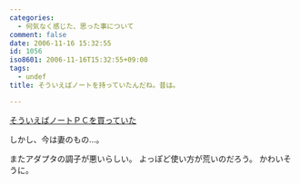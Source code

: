```yaml
---
categories:
  - 何気なく感じた、思った事について
comment: false
date: 2006-11-16 15:32:55
id: 1056
iso8601: 2006-11-16T15:32:55+09:00
tags:
  - undef
title: そういえばノートを持っていたんだね。昔は。

---
```


<a href="https://www.nqou.net/2005/05/17/025426" title="そういえばノートＰＣを買っていた">そういえばノートＰＣを買っていた</a>

しかし、今は妻のもの…。

またアダプタの調子が悪いらしい。
よっぽど使い方が荒いのだろう。
かわいそうに。
    	